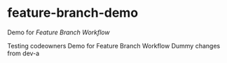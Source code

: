 # feature-branch-demo
Demo for _Feature Branch Workflow_

Testing codeowners
Demo for Feature Branch Workflow
Dummy changes from dev-a

